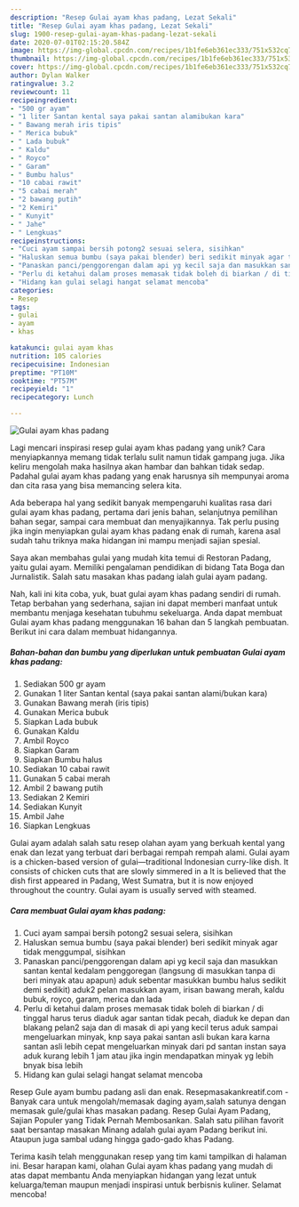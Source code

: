 ```yaml
---
description: "Resep Gulai ayam khas padang, Lezat Sekali"
title: "Resep Gulai ayam khas padang, Lezat Sekali"
slug: 1900-resep-gulai-ayam-khas-padang-lezat-sekali
date: 2020-07-01T02:15:20.584Z
image: https://img-global.cpcdn.com/recipes/1b1fe6eb361ec333/751x532cq70/gulai-ayam-khas-padang-foto-resep-utama.jpg
thumbnail: https://img-global.cpcdn.com/recipes/1b1fe6eb361ec333/751x532cq70/gulai-ayam-khas-padang-foto-resep-utama.jpg
cover: https://img-global.cpcdn.com/recipes/1b1fe6eb361ec333/751x532cq70/gulai-ayam-khas-padang-foto-resep-utama.jpg
author: Dylan Walker
ratingvalue: 3.2
reviewcount: 11
recipeingredient:
- "500 gr ayam"
- "1 liter Santan kental saya pakai santan alamibukan kara"
- " Bawang merah iris tipis"
- " Merica bubuk"
- " Lada bubuk"
- " Kaldu"
- " Royco"
- " Garam"
- " Bumbu halus"
- "10 cabai rawit"
- "5 cabai merah"
- "2 bawang putih"
- "2 Kemiri"
- " Kunyit"
- " Jahe"
- " Lengkuas"
recipeinstructions:
- "Cuci ayam sampai bersih potong2 sesuai selera, sisihkan"
- "Haluskan semua bumbu (saya pakai blender) beri sedikit minyak agar tidak menggumpal, sisihkan"
- "Panaskan panci/penggorengan dalam api yg kecil saja dan masukkan santan kental kedalam penggoregan (langsung di masukkan tanpa di beri minyak atau apapun) aduk sebentar masukkan bumbu halus sedikit demi sedikit) aduk2 pelan masukkan ayam, irisan bawang merah, kaldu bubuk, royco, garam, merica dan lada"
- "Perlu di ketahui dalam proses memasak tidak boleh di biarkan / di tinggal harus terus diaduk agar santan tidak pecah, diaduk ke depan dan blakang pelan2 saja dan di masak di api yang kecil terus aduk sampai mengeluarkan minyak, knp saya pakai santan asli bukan kara karna santan asli lebih cepat mengeluarkan minyak dari pd santan instan saya aduk kurang lebih 1 jam atau jika ingin mendapatkan minyak yg lebih bnyak bisa lebih"
- "Hidang kan gulai selagi hangat selamat mencoba"
categories:
- Resep
tags:
- gulai
- ayam
- khas

katakunci: gulai ayam khas 
nutrition: 105 calories
recipecuisine: Indonesian
preptime: "PT10M"
cooktime: "PT57M"
recipeyield: "1"
recipecategory: Lunch

---
```



![Gulai ayam khas padang](https://img-global.cpcdn.com/recipes/1b1fe6eb361ec333/751x532cq70/gulai-ayam-khas-padang-foto-resep-utama.jpg)

Lagi mencari inspirasi resep gulai ayam khas padang yang unik? Cara menyiapkannya memang tidak terlalu sulit namun tidak gampang juga. Jika keliru mengolah maka hasilnya akan hambar dan bahkan tidak sedap. Padahal gulai ayam khas padang yang enak harusnya sih mempunyai aroma dan cita rasa yang bisa memancing selera kita.

Ada beberapa hal yang sedikit banyak mempengaruhi kualitas rasa dari gulai ayam khas padang, pertama dari jenis bahan, selanjutnya pemilihan bahan segar, sampai cara membuat dan menyajikannya. Tak perlu pusing jika ingin menyiapkan gulai ayam khas padang enak di rumah, karena asal sudah tahu triknya maka hidangan ini mampu menjadi sajian spesial.

Saya akan membahas gulai yang mudah kita temui di Restoran Padang, yaitu gulai ayam. Memiliki pengalaman pendidikan di bidang Tata Boga dan Jurnalistik. Salah satu masakan khas padang ialah gulai ayam padang.


Nah, kali ini kita coba, yuk, buat gulai ayam khas padang sendiri di rumah. Tetap berbahan yang sederhana, sajian ini dapat memberi manfaat untuk membantu menjaga kesehatan tubuhmu sekeluarga. Anda dapat membuat Gulai ayam khas padang menggunakan 16 bahan dan 5 langkah pembuatan. Berikut ini cara dalam membuat hidangannya.

<!--inarticleads1-->

##### Bahan-bahan dan bumbu yang diperlukan untuk pembuatan Gulai ayam khas padang:

1. Sediakan 500 gr ayam
1. Gunakan 1 liter Santan kental (saya pakai santan alami/bukan kara)
1. Gunakan  Bawang merah (iris tipis)
1. Gunakan  Merica bubuk
1. Siapkan  Lada bubuk
1. Gunakan  Kaldu
1. Ambil  Royco
1. Siapkan  Garam
1. Siapkan  Bumbu halus
1. Sediakan 10 cabai rawit
1. Gunakan 5 cabai merah
1. Ambil 2 bawang putih
1. Sediakan 2 Kemiri
1. Sediakan  Kunyit
1. Ambil  Jahe
1. Siapkan  Lengkuas


Gulai ayam adalah salah satu resep olahan ayam yang berkuah kental yang enak dan lezat yang terbuat dari berbagai rempah rempah alami. Gulai ayam is a chicken-based version of gulai—traditional Indonesian curry-like dish. It consists of chicken cuts that are slowly simmered in a It is believed that the dish first appeared in Padang, West Sumatra, but it is now enjoyed throughout the country. Gulai ayam is usually served with steamed. 

<!--inarticleads2-->

##### Cara membuat Gulai ayam khas padang:

1. Cuci ayam sampai bersih potong2 sesuai selera, sisihkan
1. Haluskan semua bumbu (saya pakai blender) beri sedikit minyak agar tidak menggumpal, sisihkan
1. Panaskan panci/penggorengan dalam api yg kecil saja dan masukkan santan kental kedalam penggoregan (langsung di masukkan tanpa di beri minyak atau apapun) aduk sebentar masukkan bumbu halus sedikit demi sedikit) aduk2 pelan masukkan ayam, irisan bawang merah, kaldu bubuk, royco, garam, merica dan lada
1. Perlu di ketahui dalam proses memasak tidak boleh di biarkan / di tinggal harus terus diaduk agar santan tidak pecah, diaduk ke depan dan blakang pelan2 saja dan di masak di api yang kecil terus aduk sampai mengeluarkan minyak, knp saya pakai santan asli bukan kara karna santan asli lebih cepat mengeluarkan minyak dari pd santan instan saya aduk kurang lebih 1 jam atau jika ingin mendapatkan minyak yg lebih bnyak bisa lebih
1. Hidang kan gulai selagi hangat selamat mencoba


Resep Gule ayam bumbu padang asli dan enak. Resepmasakankreatif.com - Banyak cara untuk mengolah/memasak daging ayam,salah satunya dengan memasak gule/gulai khas masakan padang. Resep Gulai Ayam Padang, Sajian Populer yang Tidak Pernah Membosankan. Salah satu pilihan favorit saat bersantap masakan Minang adalah gulai ayam Padang berikut ini. Ataupun juga sambal udang hingga gado-gado khas Padang. 

Terima kasih telah menggunakan resep yang tim kami tampilkan di halaman ini. Besar harapan kami, olahan Gulai ayam khas padang yang mudah di atas dapat membantu Anda menyiapkan hidangan yang lezat untuk keluarga/teman maupun menjadi inspirasi untuk berbisnis kuliner. Selamat mencoba!
